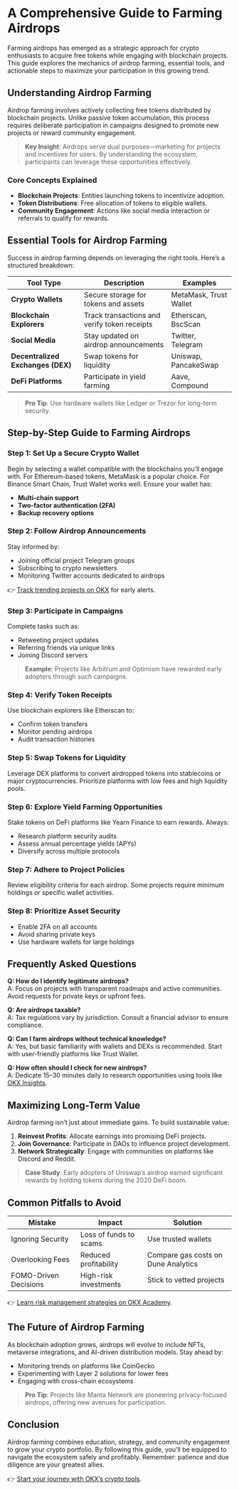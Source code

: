 # A Comprehensive Guide to Farming Airdrops  

Farming airdrops has emerged as a strategic approach for crypto enthusiasts to acquire free tokens while engaging with blockchain projects. This guide explores the mechanics of airdrop farming, essential tools, and actionable steps to maximize your participation in this growing trend.  

## Understanding Airdrop Farming  

Airdrop farming involves actively collecting free tokens distributed by blockchain projects. Unlike passive token accumulation, this process requires deliberate participation in campaigns designed to promote new projects or reward community engagement.  

> **Key Insight**: Airdrops serve dual purposes—marketing for projects and incentives for users. By understanding the ecosystem, participants can leverage these opportunities effectively.  

### Core Concepts Explained  

- **Blockchain Projects**: Entities launching tokens to incentivize adoption.  
- **Token Distributions**: Free allocation of tokens to eligible wallets.  
- **Community Engagement**: Actions like social media interaction or referrals to qualify for rewards.  

## Essential Tools for Airdrop Farming  

Success in airdrop farming depends on leveraging the right tools. Here’s a structured breakdown:  

| Tool Type          | Description                          | Examples                     |  
|---------------------|--------------------------------------|------------------------------|  
| **Crypto Wallets**  | Secure storage for tokens and assets   | MetaMask, Trust Wallet       |  
| **Blockchain Explorers** | Track transactions and verify token receipts | Etherscan, BscScan         |  
| **Social Media**    | Stay updated on airdrop announcements  | Twitter, Telegram            |  
| **Decentralized Exchanges (DEX)** | Swap tokens for liquidity | Uniswap, PancakeSwap         |  
| **DeFi Platforms**  | Participate in yield farming         | Aave, Compound               |  

> **Pro Tip**: Use hardware wallets like Ledger or Trezor for long-term security.  

## Step-by-Step Guide to Farming Airdrops  

### Step 1: Set Up a Secure Crypto Wallet  

Begin by selecting a wallet compatible with the blockchains you’ll engage with. For Ethereum-based tokens, MetaMask is a popular choice. For Binance Smart Chain, Trust Wallet works well. Ensure your wallet has:  
- **Multi-chain support**  
- **Two-factor authentication (2FA)**  
- **Backup recovery options**  

### Step 2: Follow Airdrop Announcements  

Stay informed by:  
- Joining official project Telegram groups  
- Subscribing to crypto newsletters  
- Monitoring Twitter accounts dedicated to airdrops  

👉 [Track trending projects on OKX](https://bit.ly/okx-bonus) for early alerts.  

### Step 3: Participate in Campaigns  

Complete tasks such as:  
- Retweeting project updates  
- Referring friends via unique links  
- Joining Discord servers  

> **Example**: Projects like Arbitrum and Optimism have rewarded early adopters through such campaigns.  

### Step 4: Verify Token Receipts  

Use blockchain explorers like Etherscan to:  
- Confirm token transfers  
- Monitor pending airdrops  
- Audit transaction histories  

### Step 5: Swap Tokens for Liquidity  

Leverage DEX platforms to convert airdropped tokens into stablecoins or major cryptocurrencies. Prioritize platforms with low fees and high liquidity pools.  

### Step 6: Explore Yield Farming Opportunities  

Stake tokens on DeFi platforms like Yearn Finance to earn rewards. Always:  
- Research platform security audits  
- Assess annual percentage yields (APYs)  
- Diversify across multiple protocols  

### Step 7: Adhere to Project Policies  

Review eligibility criteria for each airdrop. Some projects require minimum holdings or specific wallet activities.  

### Step 8: Prioritize Asset Security  

- Enable 2FA on all accounts  
- Avoid sharing private keys  
- Use hardware wallets for large holdings  

## Frequently Asked Questions  

**Q: How do I identify legitimate airdrops?**  
A: Focus on projects with transparent roadmaps and active communities. Avoid requests for private keys or upfront fees.  

**Q: Are airdrops taxable?**  
A: Tax regulations vary by jurisdiction. Consult a financial advisor to ensure compliance.  

**Q: Can I farm airdrops without technical knowledge?**  
A: Yes, but basic familiarity with wallets and DEXs is recommended. Start with user-friendly platforms like Trust Wallet.  

**Q: How often should I check for new airdrops?**  
A: Dedicate 15–30 minutes daily to research opportunities using tools like [OKX Insights](https://bit.ly/okx-bonus).  

## Maximizing Long-Term Value  

Airdrop farming isn’t just about immediate gains. To build sustainable value:  

1. **Reinvest Profits**: Allocate earnings into promising DeFi projects.  
2. **Join Governance**: Participate in DAOs to influence project development.  
3. **Network Strategically**: Engage with communities on platforms like Discord and Reddit.  

> **Case Study**: Early adopters of Uniswap’s airdrop earned significant rewards by holding tokens during the 2020 DeFi boom.  

## Common Pitfalls to Avoid  

| Mistake                | Impact                     | Solution                     |  
|------------------------|----------------------------|------------------------------|  
| Ignoring Security      | Loss of funds to scams       | Use trusted wallets          |  
| Overlooking Fees       | Reduced profitability        | Compare gas costs on Dune Analytics |  
| FOMO-Driven Decisions  | High-risk investments        | Stick to vetted projects     |  

👉 [Learn risk management strategies on OKX Academy](https://bit.ly/okx-bonus).  

## The Future of Airdrop Farming  

As blockchain adoption grows, airdrops will evolve to include NFTs, metaverse integrations, and AI-driven distribution models. Stay ahead by:  
- Monitoring trends on platforms like CoinGecko  
- Experimenting with Layer 2 solutions for lower fees  
- Engaging with cross-chain ecosystems  

> **Pro Tip**: Projects like Manta Network are pioneering privacy-focused airdrops, offering new avenues for participation.  

## Conclusion  

Airdrop farming combines education, strategy, and community engagement to grow your crypto portfolio. By following this guide, you’ll be equipped to navigate the ecosystem safely and profitably. Remember: patience and due diligence are your greatest allies.  

👉 [Start your journey with OKX’s crypto tools](https://bit.ly/okx-bonus).  
